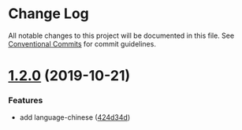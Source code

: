 # Change Log

All notable changes to this project will be documented in this file.
See [Conventional Commits](https://conventionalcommits.org) for commit guidelines.

# [1.2.0](https://github.com/stbui/prophet/compare/v1.1.1...v1.2.0) (2019-10-21)


### Features

* add language-chinese ([424d34d](https://github.com/stbui/prophet/commit/424d34dcaea3a902e325063f5a90155f67e323f4))

